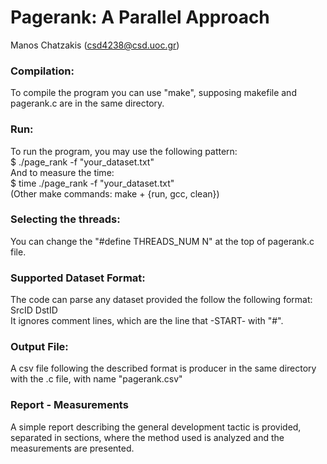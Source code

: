 # Pagerank: A Parallel Approach
Manos Chatzakis (csd4238@csd.uoc.gr)

### Compilation:
To compile the program you can use "make", supposing makefile and pagerank.c are in the same directory.

### Run:
To run the program, you may use the following pattern: \
$ ./page_rank -f "your_dataset.txt" \
And to measure the time: \
$ time ./page_rank -f "your_dataset.txt" \
(Other make commands: make + {run, gcc, clean})

### Selecting the threads:
You can change the "#define THREADS_NUM N" at the top of pagerank.c file.

### Supported Dataset Format:
The code can parse any dataset provided the follow the following format: \
SrcID DstID \
It ignores comment lines, which are the line that -START- with "#".

### Output File:
A csv file following the described format is producer in the same directory with the .c file, with name "pagerank.csv"

### Report - Measurements
A simple report describing the general development tactic is provided, separated in sections, where the method used is analyzed and the measurements are presented.
